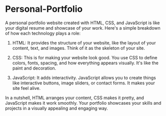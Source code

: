 # Personal-Portfolio
A personal portfolio website created with HTML, CSS, and JavaScript is like your digital resume and showcase of your work. Here's a simple breakdown of how each technology plays a role:

1. HTML: It provides the structure of your website, like the layout of your content, text, and images. Think of it as the skeleton of your site.

2. CSS: This is for making your website look good. You use CSS to define colors, fonts, spacing, and how everything appears visually. It's like the paint and decoration.

3. JavaScript: It adds interactivity. JavaScript allows you to create things like interactive buttons, image sliders, or contact forms. It makes your site feel alive.

In a nutshell, HTML arranges your content, CSS makes it pretty, and JavaScript makes it work smoothly. Your portfolio showcases your skills and projects in a visually appealing and engaging way.
